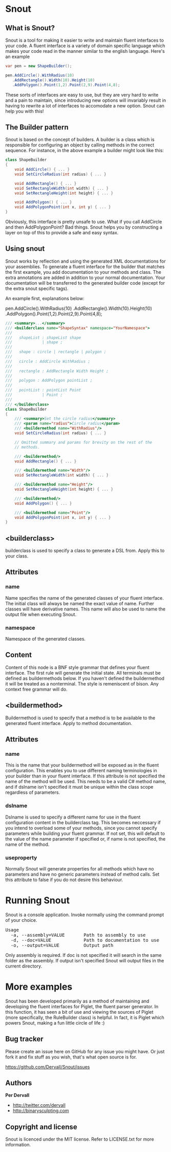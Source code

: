 Snout
=====

What is Snout?
--------------

Snout is a tool for making it easier to write and maintain fluent interfaces to your code. A fluent interface is a variety of domain specific
language which makes your code read in the manner similar to the english language. Here's an example

```csharp
var pen = new ShapeBuilder();

pen.AddCircle().WithRadius(10)
   .AddRectangle().Width(10).Height(10)
   .AddPolygon().Point(1,2).Point(2,9).Point(4,8);

```

These sorts of interfaces are easy to use, but they are very hard to write and a pain to maintain, since introducing new options will invariably result
in having to rewrite a lot of interfaces to accomodate a new option. Snout can help you with this!

The Builder pattern
-------------------

Snout is based on the concept of builders. A builder is a class which is responsible for configuring an object by calling methods in the correct sequence.
For instance, in the above example a builder might look like this:

```csharp
class ShapeBuilder
{
	void AddCircle() { ... }
	void SetCircleRadius(int radius) { ... }

	void AddRectangle() { ... }
	void SetRectangleWidth(int width) { ... }
	void SetRectangleHeight(int height) { ... }

	void AddPolygon() { ... }
	void AddPolygonPoint(int x, int y) { ... }
}
```

Obviously, this interface is pretty unsafe to use. What if you call AddCircle and then AddPolygonPoint? Bad things. Snout helps you by constructing a layer on
top of this to provide a safe and easy syntax.

Using snout
-----------

Snout works by reflection and using the generated XML documentations for your assemblies. To generate a fluent interface for the builder that matches the first
example, you add documentation to your methods and class. The extra annotations are added in addition to your normal documentation. Your documentation will be
transferred to the generated builder code (except for the extra snout specific tags).

An example first, explanations below:

pen.AddCircle().WithRadius(10)
   .AddRectangle().Width(10).Height(10)
   .AddPolygon().Point(1,2).Point(2,9).Point(4,8);

```csharp
/// <summary>...</summary>
/// <builderclass name="ShapeSyntax" namespace="YourNamespace">
///
///   shapeList : shapeList shape
///             | shape ;
///   
///   shape : circle | rectangle | polygon ;
///   
///   circle : AddCircle WithRadius ;
///   
///   rectangle : AddRectangle Width Height ;
///   
///   polygon : AddPolygon pointList ;
///   
///   pointList : pointList Point 
///             | Point ;
///
/// </builderclass>
class ShapeBuilder
{
    /// <summary>Set the circle radius</summary>
	/// <param name="radius">Circle radius</param>
	/// <buildermethod name="WithRadius"/>
	void SetCircleRadius(int radius) { ... }

	// Omitted summary and params for brevity on the rest of the 
	// methods.

	/// <buildermethod/>
	void AddRectangle() { ... }

	/// <buildermethod name="Width"/>
	void SetRectangleWidth(int width) { ... }

	/// <buildermethod name="Height"/>
	void SetRectangleHeight(int height) { ... }

	/// <buildermethod/>
	void AddPolygon() { ... }

	/// <buildermethod name="Point"/>
	void AddPolygonPoint(int x, int y) { ... }
}
```

&lt;builderclass&gt;
--------------------

builderclass is used to specify a class to generate a DSL from. Apply this to your class.

## Attributes 
### name
Name specifies the name of the generated classes of your fluent interface. The initial class will always be named the 
exact value of name. Further classes will have derivative names. This name will also be used to name the output file
when executing Snout.

### namespace
Namespace of the generated classes.

## Content

Content of this node is a BNF style grammar that defines your fluent interface. The first rule will generate the initial
state. All terminals must be defined as buildermethods below. If you haven't defined the buildermethod it will be treated
as a nonterminal. The style is remeniscent of bison. Any context free grammar will do.

&lt;buildermethod&gt;
---------------------

Buildermethod is used to specify that a method is to be available to the generated fluent interface. Apply to method
documentation.

## Attributes
### name
This is the name that your buildermethod will be exposed as in the fluent configuration. This enables you to use
different naming terminologies in your builder than in your fluent interface. If this attribute is not specified
the name of the method will be used. This needs to be a valid C# method name, and if dslname isn't specified
it must be unique within the class scope regardless of parameters.

### dslname
Dslname is used to specify a different name for use in the fluent configuration content in the builderclass 
tag. This becomes neccessary if you intend to overload some of your methods, since you cannot specify parameters
while building your fluent grammar. If not set, this will default to the value of the name parameter if specified
or, if name is not specified, the name of the method.

### useproperty
Normally Snout will generate properties for all methods which have no parameters and have no generic parameters instead
of method calls. Set this attribute to false if you do not desire this behaviour.

Running Snout
=============

Snout is a console application. Invoke normally using the command prompt of your choice.

<pre>
Usage
  -a, --assembly=VALUE       Path to assembly to use
  -d, --doc=VALUE            Path to documentation to use
  -o, --output=VALUE         Output path
</pre>

Only assembly is required. If doc is not specified it will search in the same folder as the assembly. If output isn't specified
Snout will output files in the current directory.

More examples
=============
Snout has been developed primarily as a method of maintaining and developing the fluent interfaces for Piglet, the fluent parser
generator. In this function, it has seen a bit of use and viewing the sources of Piglet (more specifically, the RuleBuilder class)
is helpful. In fact, it is Piglet which powers Snout, making a fun little circle of life :)

Bug tracker
-----------

Please create an issue here on GitHub for any issue you might have. Or just fork it and fix stuff as you wish, that's what open 
source is for.

https://github.com/Dervall/Snout/issues

Authors
-------

**Per Dervall**
+ http://twitter.com/dervall
+ http://binarysculpting.com

Copyright and license
---------------------

Snout is licenced under the MIT license. Refer to LICENSE.txt for more information.